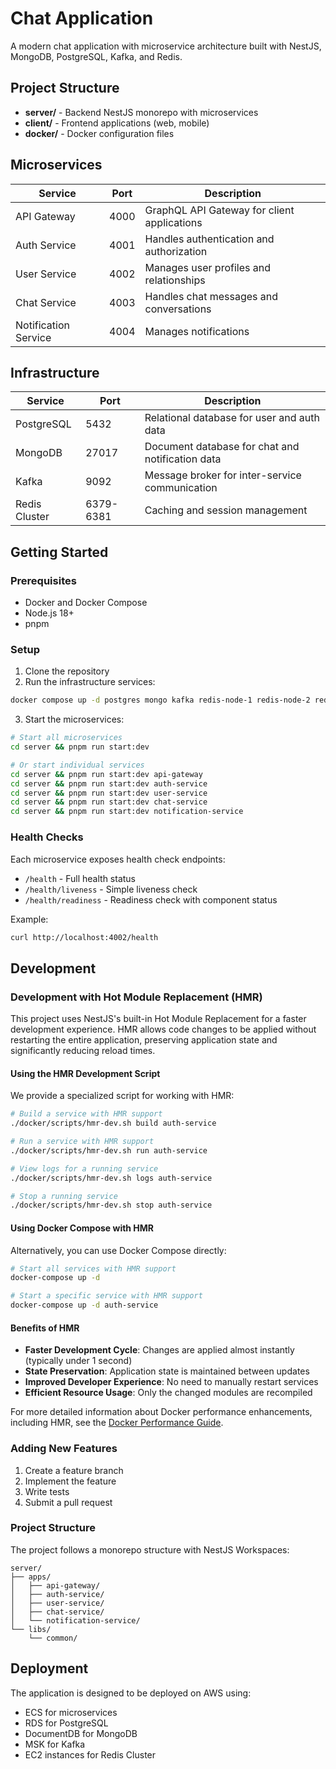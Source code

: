 # Chat Application

A modern chat application with microservice architecture built with NestJS, MongoDB, PostgreSQL, Kafka, and Redis.

## Project Structure

- **server/** - Backend NestJS monorepo with microservices
- **client/** - Frontend applications (web, mobile)
- **docker/** - Docker configuration files

## Microservices

| Service | Port | Description |
|---------|------|-------------|
| API Gateway | 4000 | GraphQL API Gateway for client applications |
| Auth Service | 4001 | Handles authentication and authorization |
| User Service | 4002 | Manages user profiles and relationships |
| Chat Service | 4003 | Handles chat messages and conversations |
| Notification Service | 4004 | Manages notifications |

## Infrastructure

| Service | Port | Description |
|---------|------|-------------|
| PostgreSQL | 5432 | Relational database for user and auth data |
| MongoDB | 27017 | Document database for chat and notification data |
| Kafka | 9092 | Message broker for inter-service communication |
| Redis Cluster | 6379-6381 | Caching and session management |

## Getting Started

### Prerequisites

- Docker and Docker Compose
- Node.js 18+
- pnpm

### Setup

1. Clone the repository
2. Run the infrastructure services:

```bash
docker compose up -d postgres mongo kafka redis-node-1 redis-node-2 redis-node-3 redis-cluster-init
```

3. Start the microservices:

```bash
# Start all microservices
cd server && pnpm run start:dev

# Or start individual services
cd server && pnpm run start:dev api-gateway
cd server && pnpm run start:dev auth-service
cd server && pnpm run start:dev user-service
cd server && pnpm run start:dev chat-service
cd server && pnpm run start:dev notification-service
```

### Health Checks

Each microservice exposes health check endpoints:

- `/health` - Full health status
- `/health/liveness` - Simple liveness check
- `/health/readiness` - Readiness check with component status

Example:
```bash
curl http://localhost:4002/health
```

## Development

### Development with Hot Module Replacement (HMR)

This project uses NestJS's built-in Hot Module Replacement for a faster development experience. HMR allows code changes to be applied without restarting the entire application, preserving application state and significantly reducing reload times.

#### Using the HMR Development Script

We provide a specialized script for working with HMR:

```bash
# Build a service with HMR support
./docker/scripts/hmr-dev.sh build auth-service

# Run a service with HMR support
./docker/scripts/hmr-dev.sh run auth-service

# View logs for a running service
./docker/scripts/hmr-dev.sh logs auth-service

# Stop a running service
./docker/scripts/hmr-dev.sh stop auth-service
```

#### Using Docker Compose with HMR

Alternatively, you can use Docker Compose directly:

```bash
# Start all services with HMR support
docker-compose up -d

# Start a specific service with HMR support
docker-compose up -d auth-service
```

#### Benefits of HMR

- **Faster Development Cycle**: Changes are applied almost instantly (typically under 1 second)
- **State Preservation**: Application state is maintained between updates
- **Improved Developer Experience**: No need to manually restart services
- **Efficient Resource Usage**: Only the changed modules are recompiled

For more detailed information about Docker performance enhancements, including HMR, see the [Docker Performance Guide](DOCKER_PERFORMANCE_GUIDE.md).

### Adding New Features

1. Create a feature branch
2. Implement the feature
3. Write tests
4. Submit a pull request

### Project Structure

The project follows a monorepo structure with NestJS Workspaces:

```
server/
├── apps/
│   ├── api-gateway/
│   ├── auth-service/
│   ├── user-service/
│   ├── chat-service/
│   └── notification-service/
└── libs/
    └── common/
```

## Deployment

The application is designed to be deployed on AWS using:

- ECS for microservices
- RDS for PostgreSQL
- DocumentDB for MongoDB
- MSK for Kafka
- EC2 instances for Redis Cluster
